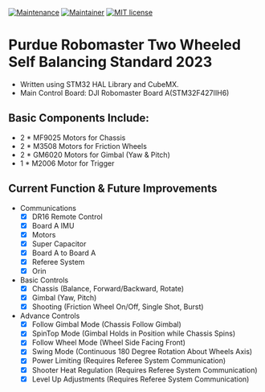 [![Maintenance](https://img.shields.io/badge/Maintained%3F-yes-green.svg)](https://github.com/CuboiLeo/Robomaster_Mecanum_Infantry_2022/pulse) 
[![Maintainer](https://img.shields.io/badge/Maintainer-Leo-blue)](https://github.com/CuboiLeo)
[![MIT license](https://img.shields.io/badge/License-MIT-blue.svg)](https://lbesson.mit-license.org/)

# Purdue Robomaster Two Wheeled Self Balancing Standard 2023
- Written using STM32 HAL Library and CubeMX.
- Main Control Board: DJI Robomaster Board A(STM32F427IIH6)

## Basic Components Include:
- 2 * MF9025 Motors for Chassis
- 2 * M3508 Motors for Friction Wheels
- 2 * GM6020 Motors for Gimbal (Yaw & Pitch)
- 1 * M2006 Motor for Trigger

## Current Function & Future Improvements
- Communications
  - [x] DR16 Remote Control
  - [x] Board A IMU
  - [x] Motors
  - [x] Super Capacitor
  - [x] Board A to Board A
  - [x] Referee System
  - [x] Orin 

- Basic Controls
  - [x] Chassis (Balance, Forward/Backward, Rotate)
  - [x] Gimbal (Yaw, Pitch)
  - [x] Shooting (Friction Wheel On/Off, Single Shot, Burst)
  
- Advance Controls
  - [x] Follow Gimbal Mode (Chassis Follow Gimbal)
  - [x] SpinTop Mode (Gimbal Holds in Position while Chassis Spins)
  - [x] Follow Wheel Mode (Wheel Side Facing Front)
  - [x] Swing Mode (Continuous 180 Degree Rotation About Wheels Axis)  
  - [x] Power Limiting (Requires Referee System Communication)
  - [x] Shooter Heat Regulation (Requires Referee System Communication)
  - [x] Level Up Adjustments (Requires Referee System Communication)
